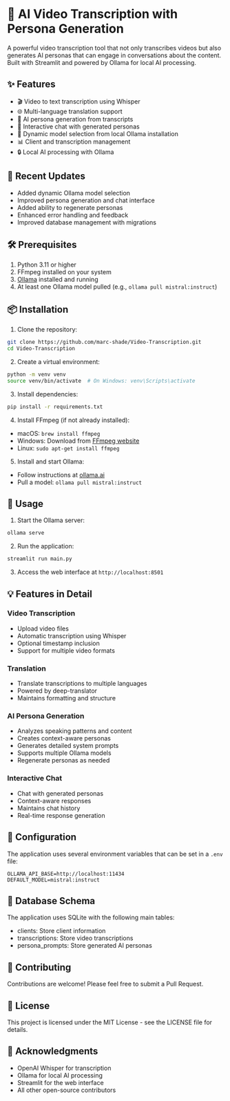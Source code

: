 # 🎥 AI Video Transcription with Persona Generation

A powerful video transcription tool that not only transcribes videos but also generates AI personas that can engage in conversations about the content. Built with Streamlit and powered by Ollama for local AI processing.

## ✨ Features

- 🎬 Video to text transcription using Whisper
- 🌐 Multi-language translation support
- 🤖 AI persona generation from transcripts
- 💬 Interactive chat with generated personas
- 🔄 Dynamic model selection from local Ollama installation
- 📊 Client and transcription management
- 🔒 Local AI processing with Ollama

## 🚀 Recent Updates

- Added dynamic Ollama model selection
- Improved persona generation and chat interface
- Added ability to regenerate personas
- Enhanced error handling and feedback
- Improved database management with migrations

## 🛠️ Prerequisites

1. Python 3.11 or higher
2. FFmpeg installed on your system
3. [Ollama](https://ollama.ai/) installed and running
4. At least one Ollama model pulled (e.g., `ollama pull mistral:instruct`)

## 📦 Installation

1. Clone the repository:
```bash
git clone https://github.com/marc-shade/Video-Transcription.git
cd Video-Transcription
```

2. Create a virtual environment:
```bash
python -m venv venv
source venv/bin/activate  # On Windows: venv\Scripts\activate
```

3. Install dependencies:
```bash
pip install -r requirements.txt
```

4. Install FFmpeg (if not already installed):
- macOS: `brew install ffmpeg`
- Windows: Download from [FFmpeg website](https://ffmpeg.org/download.html)
- Linux: `sudo apt-get install ffmpeg`

5. Install and start Ollama:
- Follow instructions at [ollama.ai](https://ollama.ai/)
- Pull a model: `ollama pull mistral:instruct`

## 🚀 Usage

1. Start the Ollama server:
```bash
ollama serve
```

2. Run the application:
```bash
streamlit run main.py
```

3. Access the web interface at `http://localhost:8501`

## 💡 Features in Detail

### Video Transcription
- Upload video files
- Automatic transcription using Whisper
- Optional timestamp inclusion
- Support for multiple video formats

### Translation
- Translate transcriptions to multiple languages
- Powered by deep-translator
- Maintains formatting and structure

### AI Persona Generation
- Analyzes speaking patterns and content
- Creates context-aware personas
- Generates detailed system prompts
- Supports multiple Ollama models
- Regenerate personas as needed

### Interactive Chat
- Chat with generated personas
- Context-aware responses
- Maintains chat history
- Real-time response generation

## 🔧 Configuration

The application uses several environment variables that can be set in a `.env` file:

```env
OLLAMA_API_BASE=http://localhost:11434
DEFAULT_MODEL=mistral:instruct
```

## 📝 Database Schema

The application uses SQLite with the following main tables:
- clients: Store client information
- transcriptions: Store video transcriptions
- persona_prompts: Store generated AI personas

## 🤝 Contributing

Contributions are welcome! Please feel free to submit a Pull Request.

## 📄 License

This project is licensed under the MIT License - see the LICENSE file for details.

## 🙏 Acknowledgments

- OpenAI Whisper for transcription
- Ollama for local AI processing
- Streamlit for the web interface
- All other open-source contributors
